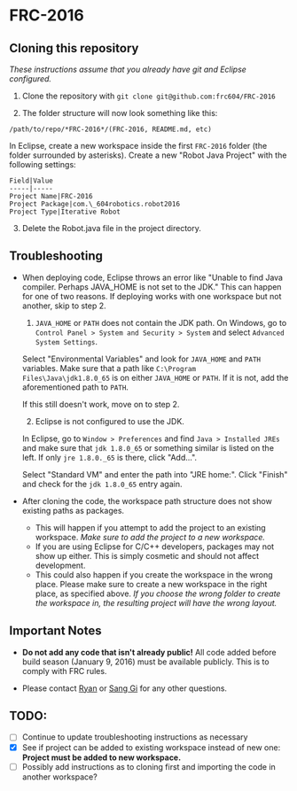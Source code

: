 # FRC-2016

## Cloning this repository

*These instructions assume that you already have git and Eclipse configured.*

1. Clone the repository with `git clone git@github.com:frc604/FRC-2016`
   
2. The folder structure will now look something like this:

`/path/to/repo/*FRC-2016*/(FRC-2016, README.md, etc)`

In Eclipse, create a new workspace inside the first `FRC-2016` folder (the folder surrounded by asterisks). Create a new "Robot Java Project" with the following settings:

    Field|Value
    -----|-----
    Project Name|FRC-2016
    Project Package|com.\_604robotics.robot2016
    Project Type|Iterative Robot

3. Delete the Robot.java file in the project directory. 

## Troubleshooting

- When deploying code, Eclipse throws an error like "Unable to find Java compiler. Perhaps JAVA_HOME is not set to the JDK."
This can happen for one of two reasons. If deploying works with one workspace but not another, skip to step 2.

  1. `JAVA_HOME` or `PATH` does not contain the JDK path.
    On Windows, go to `Control Panel > System and Security > System` and select `Advanced System Settings`.
    
    Select "Environmental Variables" and look for `JAVA_HOME` and `PATH` variables. Make sure that a path like `C:\Program         Files\Java\jdk1.8.0_65` is on either `JAVA_HOME` or `PATH`. If it is not, add the aforementioned path to `PATH`.
    
    If this still doesn't work, move on to step 2.

  2. Eclipse is not configured to use the JDK.

    In Eclipse, go to `Window > Preferences` and find `Java > Installed JREs` and make sure that `jdk 1.8.0_65` or something       similar is listed on the left. If only `jre 1.8.0._65` is there, click "Add...".

   Select "Standard VM" and enter the path into "JRE home:". Click "Finish" and check for the `jdk 1.8.0_65` entry again.
   
- After cloning the code, the workspace path structure does not show existing paths as packages.
   
   - This will happen if you attempt to add the project to an existing workspace. *Make sure to add the project to a new workspace.*
   - If you are using Eclipse for C/C++ developers, packages may not show up either. This is simply cosmetic and should not affect development.
   - This could also happen if you create the workspace in the wrong place. Please make sure to create a new workspace in the right place, as specified above. *If you choose the wrong folder to create the workspace in, the resulting project will have the wrong layout.*

## Important Notes

- **Do not add any code that isn't already public!** All code added before build season (January 9, 2016) must be available publicly. This is to comply with FRC rules.

- Please contact [Ryan](mailto:rlee287@yahoo.com) or [Sang Gi](mailto:squeakadoodle6084@gmail.com) for any other questions.

## TODO:

- [ ] Continue to update troubleshooting instructions as necessary
- [x] See if project can be added to existing workspace instead of new one: **Project must be added to new workspace.**
- [ ] Possibly add instructions as to cloning first and importing the code in another workspace?
